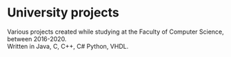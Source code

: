 # University projects

Various projects created while studying at the Faculty of Computer Science, between 2016-2020.  
Written in Java, C, C++, C# Python, VHDL.
